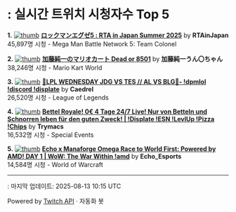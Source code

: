 # : 실시간 트위치 시청자수 Top 5

**1.** [![thumb](https://static-cdn.jtvnw.net/previews-ttv/live_user_rtainjapan-320x180.jpg)](https://twitch.tv/RTAinJapan)
**[ロックマンエグゼ5 : RTA in Japan Summer 2025](https://twitch.tv/RTAinJapan)** by **RTAinJapan**<br>45,897명 시청  - Mega Man Battle Network 5: Team Colonel

**2.** [![thumb](https://static-cdn.jtvnw.net/previews-ttv/live_user_kato_junichi0817-320x180.jpg)](https://twitch.tv/加藤純一うん〇ちゃん)
**[加藤純一のマリオカート Dead or 8501](https://twitch.tv/加藤純一うん〇ちゃん)** by **加藤純一うん〇ちゃん**<br>38,246명 시청  - Mario Kart World

**3.** [![thumb](https://static-cdn.jtvnw.net/previews-ttv/live_user_caedrel-320x180.jpg)](https://twitch.tv/Caedrel)
**[🔴LPL WEDNESDAY JDG VS TES // AL VS BLG🔴-  !dpmlol !discord !displate](https://twitch.tv/Caedrel)** by **Caedrel**<br>26,520명 시청  - League of Legends

**4.** [![thumb](https://static-cdn.jtvnw.net/previews-ttv/live_user_trymacs-320x180.jpg)](https://twitch.tv/Trymacs)
**[Bettel Royale! 0€ 4 Tage 24/7 Live! Nur von Betteln und Schnorren leben für den guten Zweck! | !Displate !ESN !LevlUp !Pizza !Chips](https://twitch.tv/Trymacs)** by **Trymacs**<br>16,532명 시청  - Special Events

**5.** [![thumb](https://static-cdn.jtvnw.net/previews-ttv/live_user_echo_esports-320x180.jpg)](https://twitch.tv/Echo_Esports)
**[Echo x Manaforge Omega Race to World First: Powered by AMD!  DAY 1 | WoW: The War Within !amd](https://twitch.tv/Echo_Esports)** by **Echo_Esports**<br>14,584명 시청  - World of Warcraft


---
: 마지막 업데이트: 2025-08-13 10:15 UTC

Powered by [Twitch API](https://dev.twitch.tv/docs/api/reference) · 자동화 봇